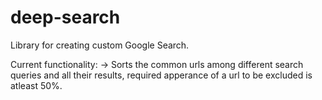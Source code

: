 # deep-search
Library for creating custom Google Search.

Current functionality:
-> Sorts the common urls among different search queries and all their results, required apperance of a url to be excluded is atleast 50%.